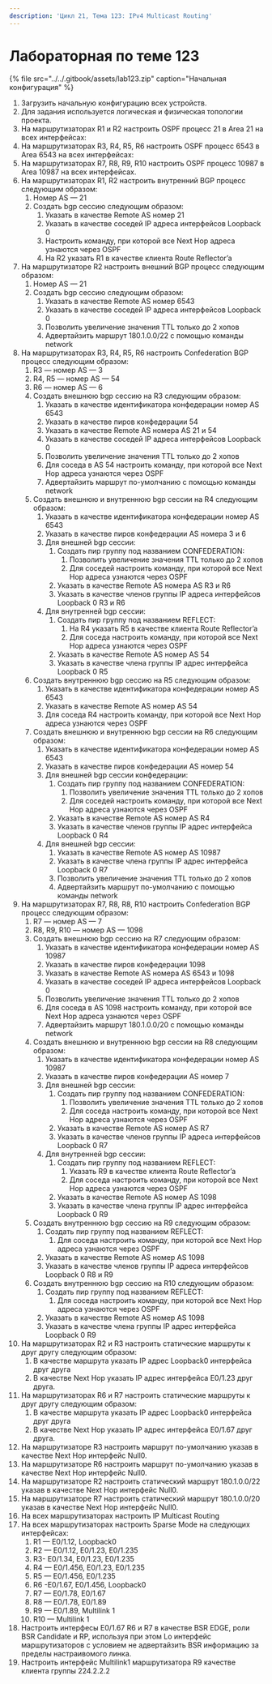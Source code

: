 ```yaml
---
description: 'Цикл 21, Тема 123: IPv4 Multicast Routing'
---
```


# Лабораторная по теме 123

{% file src="../../.gitbook/assets/lab123.zip" caption="Начальная конфигурация" %}

1. Загрузить начальную конфигурацию всех устройств.
2. Для задания используется логическая и физическая топологии проекта.
3. На маршрутизаторах R1 и R2 настроить OSPF процесс 21 в Аrea 21 на всех интерфейсах:
4. На маршрутизаторах R3, R4, R5, R6 настроить OSPF процесс 6543 в Аrea 6543 на всех интерфейсах:
5. На маршрутизаторах R7, R8, R9, R10 настроить OSPF процесс 10987 в Аrea 10987 на всех интерфейсах.
6. На маршрутизаторах R1, R2 настроить внутренний BGP процесс следующим образом:
   1. Номер AS — 21
   2. Создать bgp сессию следующим образом:
      1. Указать в качестве Remote AS номер 21
      2. Указать в качестве соседей IP адреса интерфейсов Loopback 0
      3. Настроить команду, при которой все Next Hop адреса узнаются через OSPF
      4. На R2 указать R1 в качестве клиента Route Reflector’a
7. На маршрутизаторе R2 настроить внешний BGP процесс следующим образом:
   1. Номер AS — 21
   2. Создать bgp сессию следующим образом:
      1. Указать в качестве Remote AS номер 6543
      2. Указать в качестве соседей IP адреса интерфейсов Loopback 0
      3. Позволить увеличение значения TTL только до 2 хопов
      4. Адвертайзить маршрут 180.1.0.0/22 с помощью команды network
8. На маршрутизаторах R3, R4, R5, R6 настроить Confederation BGP процесс следующим образом:
   1. R3 — номер AS — 3
   2. R4, R5 — номер AS — 54
   3. R6 — номер AS — 6
   4. Создать внешнюю bgp сессию на R3 следующим образом:
      1. Указать в качестве идентификатора конфедерации номер AS 6543
      2. Указать в качестве пиров конфедерации 54
      3. Указать в качестве Remote AS номера AS 21 и 54
      4. Указать в качестве соседей IP адреса интерфейсов Loopback 0
      5. Позволить увеличение значения TTL только до 2 хопов
      6. Для соседа в AS 54 настроить команду, при которой все Next Hop адреса узнаются через OSPF
      7. Адвертайзить маршрут по-умолчанию с помощью команды network
   5. Создать внешнюю и внутреннюю bgp сессии на R4 следующим образом:
      1. Указать в качестве идентификатора конфедерации номер AS 6543
      2. Указать в качестве пиров конфедерации AS номера 3 и 6
      3. Для внешней bgp сессии:
         1. Создать пир группу под названием CONFEDERATION:
            1. Позволить увеличение значения TTL только до 2 хопов
            2. Для соседей настроить команду, при которой все Next Hop адреса узнаются через OSPF
         2. Указать в качестве Remote AS номера AS R3 и R6
         3. Указать в качестве членов группы IP адреса интерфейсов Loopback 0 R3 и R6
      4. Для внутренней bgp сессии:
         1. Создать пир группу под названием REFLECT:
            1. На R4 указать R5 в качестве клиента Route Reflector’a
            2. Для соседа настроить команду, при которой все Next Hop адреса узнаются через OSPF
         2. Указать в качестве Remote AS номер AS 54
         3. Указать в качестве члена группы IP адрес интерфейса Loopback 0 R5
   6. Создать внутреннюю bgp сессию на R5 следующим образом:
      1. Указать в качестве идентификатора конфедерации номер AS 6543
      2. Указать в качестве Remote AS номер AS 54
      3. Для соседа R4 настроить команду, при которой все Next Hop адреса узнаются через OSPF
   7. Создать внешнюю и внутреннюю bgp сессии на R6 следующим образом:
      1. Указать в качестве идентификатора конфедерации номер AS 6543
      2. Указать в качестве пиров конфедерации AS номер 54
      3. Для внешней bgp сессии конфедерации:
         1. Создать пир группу под названием CONFEDERATION:
            1. Позволить увеличение значения TTL только до 2 хопов
            2. Для соседей настроить команду, при которой все Next Hop адреса узнаются через OSPF
         2. Указать в качестве Remote AS номер AS R4
         3. Указать в качестве членов группы IP адрес интерфейса Loopback 0 R4
      4. Для внешней bgp сессии:
         1. Указать в качестве Remote AS номер AS 10987
         2. Указать в качестве члена группы IP адрес интерфейса Loopback 0 R7
         3. Позволить увеличение значения TTL только до 2 хопов
         4. Адвертайзить маршрут по-умолчанию с помощью команды network
9. На маршрутизаторах R7, R8, R8, R10 настроить Confederation BGP процесс следующим образом:
   1. R7 — номер AS — 7
   2. R8, R9, R10 — номер AS — 1098
   3. Создать внешнюю bgp сессию на R7 следующим образом:
      1. Указать в качестве идентификатора конфедерации номер AS 10987
      2. Указать в качестве пиров конфедерации 1098
      3. Указать в качестве Remote AS номера AS 6543 и 1098
      4. Указать в качестве соседей IP адреса интерфейсов Loopback 0
      5. Позволить увеличение значения TTL только до 2 хопов
      6. Для соседа в AS 1098 настроить команду, при которой все Next Hop адреса узнаются через OSPF
      7. Адвертайзить маршрут 180.1.0.0/20 с помощью команды network
   4. Создать внешнюю и внутреннюю bgp сессии на R8 следующим образом:
      1. Указать в качестве идентификатора конфедерации номер AS 10987
      2. Указать в качестве пиров конфедерации AS номер 7
      3. Для внешней bgp сессии:
         1. Создать пир группу под названием CONFEDERATION:
            1. Позволить увеличение значения TTL только до 2 хопов
            2. Для соседа настроить команду, при которой все Next Hop адреса узнаются через OSPF
         2. Указать в качестве Remote AS номер AS R7
         3. Указать в качестве членов группы IP адреса интерфейсов Loopback 0 R7
      4. Для внутренней bgp сессии:
         1. Создать пир группу под названием REFLECT:
            1. Указать R9 в качестве клиента Route Reflector’a
            2. Для соседа настроить команду, при которой все Next Hop адреса узнаются через OSPF
         2. Указать в качестве Remote AS номер AS 1098
         3. Указать в качестве члена группы IP адрес интерфейса Loopback 0 R9
   5. Создать внутреннюю bgp сессию на R9 следующим образом:
      1. Создать пир группу под названием REFLECT:
         1. Для соседа настроить команду, при которой все Next Hop адреса узнаются через OSPF
      2. Указать в качестве Remote AS номер AS 1098
      3. Указать в качестве членов группы IP адреса интерфейсов Loopback 0 R8 и R9
   6. Создать внутреннюю bgp сессию на R10 следующим образом:
      1. Создать пир группу под названием REFLECT:
         1. Для соседа настроить команду, при которой все Next Hop адреса узнаются через OSPF
      2. Указать в качестве Remote AS номер AS 1098
      3. Указать в качестве члена группы IP адрес интерфейса Loopback 0 R9
10. На маршрутизаторах R2 и R3 настроить статические маршруты к друг другу следующим образом:
    1. В качестве маршрута указать IP адрес Loopback0 интерфейса друг друга
    2. В качестве Next Hop указать IP адрес интерфейса E0/1.23 друг друга.
11. На маршрутизаторах R6 и R7 настроить статические маршруты к друг другу следующим образом:
    1. В качестве маршрута указать IP адрес Loopback0 интерфейса друг друга
    2. В качестве Next Hop указать IP адрес интерфейса E0/1.67 друг друга.
12. На маршрутизаторе R3 настроить маршрут по-умолчанию указав в качестве Next Hop интерфейс Null0.
13. На маршрутизаторе R6 настроить маршрут по-умолчанию указав в качестве Next Hop интерфейс Null0.
14. На маршрутизаторе R2 настроить статический маршрут 180.1.0.0/22 указав в качестве Next Hop интерфейс Null0.
15. На маршрутизаторе R7 настроить статический маршрут 180.1.0.0/20 указав в качестве Next Hop интерфейс Null0.
16. На всех маршрутизаторах настроить IP Multicast Routing
17. На всех маршрутизаторах настроить Sparse Mode на следующих интерфейсах:
    1. R1 — E0/1.12, Loopback0
    2. R2 — E0/1.12, E0/1.23, E0/1.235
    3. R3- E0/1.34, E0/1.23, E0/1.235
    4. R4 — E0/1.456, E0/1.23, E0/1.235
    5. R5 — E0/1.456, E0/1.235
    6. R6 -E0/1.67, E0/1.456, Loopback0
    7. R7 — E0/1.78, E0/1.67
    8. R8 — E0/1.78, E0/1.89
    9. R9 — E0/1.89, Multilink 1
    10. R10 — Multilink 1
18. Настроить интерфесы E0/1.67 R6 и R7 в качестве BSR EDGE, роли BSR Candidate и RP, используя при этом Lo интерфейс маршрутизаторов с условием не адвертайзить BSR информацию за пределы настраивомого линка.
19. Настроить интерфейс Multilink1 маршрутизатора R9 качестве клиента группы 224.2.2.2

